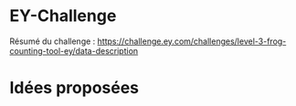# EY-Challenge

Résumé du challenge : https://challenge.ey.com/challenges/level-3-frog-counting-tool-ey/data-description

# Idées proposées
